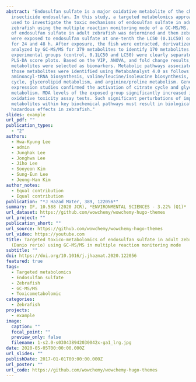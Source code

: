 ```yaml
---
abstract: "Endosulfan sulfate is a major oxidative metabolite of the chlorinated
  insecticide endosulfan. In this study, a targeted metabolomics approach was
  used to investigate the toxic mechanisms of endosulfan sulfate in adult
  zebrafish using the multiple reaction monitoring mode of a GC-MS/MS. The LC50
  of endosulfan sulfate in adult zebrafish was determined and then zebrafish
  were exposed to endosulfan sulfate at one-tenth the LC50 (0.1LC50) or the LC50
  for 24 and 48 h. After exposure, the fish were extracted, derivatized and
  analyzed by GC-MS/MS for 379 metabolites to identify 170 metabolites. Three
  experimental groups (control, 0.1LC50 and LC50) were clearly separated in
  PLS-DA score plots. Based on the VIP, ANOVA, and fold change results, 40
  metabolites were selected as biomarkers. Metabolic pathways associated with
  those metabolites were identified using MetaboAnalyst 4.0 as follows:
  aminoacyl-tRNA biosynthesis, valine/leucine/isoleucine biosynthesis, citrate
  cycle, glycerolipid metabolism, and arginine/proline metabolism. Gene
  expression studies confirmed the activation of citrate cycle and glycerolipids
  metabolism. MDA levels of the exposed group significantly increased in
  oxidative toxicity assay tests. Such significant perturbations of important
  metabolites within key biochemical pathways must result in biologically
  hazardous effects in zebrafish."
slides: example
url_pdf: ""
publication_types:
  - "2"
authors:
  - Hwa-Kyung Lee
  - admin
  - Junghak Lee
  - Jonghwa Lee
  - Jiho Lee
  - Sooyeon Kim
  - Sung-Eun Lee
  - Jeong-Han Kim
author_notes:
  - Equal contribution
  - Equal contribution
publication: "*J Hazad Mater, 389, 122056*"
summary: IF, 10.588 (2020 JCR), *ENVIRONMENTAL SCIENCES - 3.22% (Q1)*
url_dataset: https://github.com/wowchemy/wowchemy-hugo-themes
url_project: ""
publication_short: ""
url_source: https://github.com/wowchemy/wowchemy-hugo-themes
url_video: https://youtube.com
title: Targeted toxico-metabolomics of endosulfan sulfate in adult zebrafish
  (Danio rerio) using GC-MS/MS in multiple reaction monitoring mode
subtitle: ""
doi: https://doi.org/10.1016/j.jhazmat.2020.122056
featured: true
tags:
  - Targeted metabolomics
  - Endosulfan sulfate
  - Zebrafish
  - GC-MS/MS
  - Toxicometabolomic
categories:
  - Zebrafish
projects:
  - example
image:
  caption: ""
  focal_point: ""
  preview_only: false
  filename: 1-s2.0-s030438942030042x-ga1_lrg.jpg
date: 2020-05-05T00:00:00.000Z
url_slides: ""
publishDate: 2017-01-01T00:00:00.000Z
url_poster: ""
url_code: https://github.com/wowchemy/wowchemy-hugo-themes
---
```

